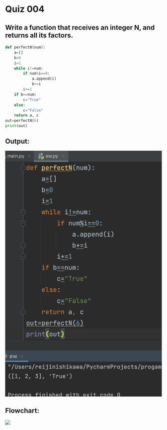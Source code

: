 # Quiz 004
## Write a function that receives an integer N, and returns all its factors. 

```.py
def perfectN(num):
    a=[]
    b=0
    i=1
    while i!=num:
        if num%i==0:
            a.append(i)
            b+=i
        i+=1
    if b==num:
        c="True"
    else:
        c="False"
    return a, c
out=perfectN(6)
print(out)
```

## Output: 
![](quiz004out.png)

## Flowchart:
![](quiz004flow.jpeg)
